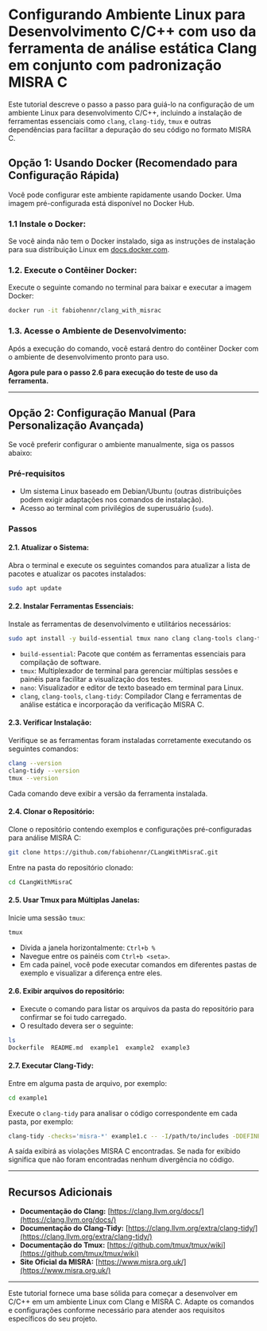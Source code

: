 # Configurando Ambiente Linux para Desenvolvimento C/C++ com uso da ferramenta de análise estática Clang em conjunto com padronização MISRA C

Este tutorial descreve o passo a passo para guiá-lo na configuração de um ambiente Linux para desenvolvimento C/C++, incluindo a instalação de ferramentas essenciais como `clang`, `clang-tidy`, `tmux` e outras dependências para facilitar a depuração do seu código no formato MISRA C.

## Opção 1: Usando Docker (Recomendado para Configuração Rápida)

Você pode configurar este ambiente rapidamente usando Docker. Uma imagem pré-configurada está disponível no Docker Hub.

### 1.1 **Instale o Docker:**

Se você ainda não tem o Docker instalado, siga as instruções de instalação para sua distribuição Linux em [docs.docker.com](https://docs.docker.com/engine/install/).

### 1.2. **Execute o Contêiner Docker:**

Execute o seguinte comando no terminal para baixar e executar a imagem Docker:

```bash
docker run -it fabiohennr/clang_with_misrac
```

### 1.3. **Acesse o Ambiente de Desenvolvimento:**

Após a execução do comando, você estará dentro do contêiner Docker com o ambiente de desenvolvimento pronto para uso.

**Agora pule para o passo 2.6 para execução do teste de uso da ferramenta.**

---

## Opção 2: Configuração Manual (Para Personalização Avançada)

Se você preferir configurar o ambiente manualmente, siga os passos abaixo:

### **Pré-requisitos**

- Um sistema Linux baseado em Debian/Ubuntu (outras distribuições podem exigir adaptações nos comandos de instalação).
- Acesso ao terminal com privilégios de superusuário (`sudo`).

### **Passos**

#### 2.1. **Atualizar o Sistema:**

Abra o terminal e execute os seguintes comandos para atualizar a lista de pacotes e atualizar os pacotes instalados:

```bash
sudo apt update
```

#### 2.2. **Instalar Ferramentas Essenciais:**

Instale as ferramentas de desenvolvimento e utilitários necessários:

```bash
sudo apt install -y build-essential tmux nano clang clang-tools clang-tidy
```

- `build-essential`: Pacote que contém as ferramentas essenciais para compilação de software.
- `tmux`: Multiplexador de terminal para gerenciar múltiplas sessões e painéis para facilitar a visualização dos testes.
- `nano`: Visualizador e editor de texto baseado em terminal para Linux.
- `clang`, `clang-tools`, `clang-tidy`: Compilador Clang e ferramentas de análise estática e incorporação da verificação MISRA C.

#### 2.3. **Verificar Instalação:**

Verifique se as ferramentas foram instaladas corretamente executando os seguintes comandos:

```bash
clang --version
clang-tidy --version
tmux --version
```

Cada comando deve exibir a versão da ferramenta instalada.

#### 2.4. **Clonar o Repositório:**

Clone o repositório contendo exemplos e configurações pré-configuradas para análise MISRA C:

```bash
git clone https://github.com/fabiohennr/CLangWithMisraC.git
```

Entre na pasta do repositório clonado:

```bash
cd CLangWithMisraC
```

#### 2.5. **Usar Tmux para Múltiplas Janelas:**

Inicie uma sessão `tmux`:

```bash
tmux
```

- Divida a janela horizontalmente: `Ctrl+b %`
- Navegue entre os painéis com `Ctrl+b <seta>`.
- Em cada painel, você pode executar comandos em diferentes pastas de exemplo e visualizar a diferença entre eles.

#### 2.6. **Exibir arquivos do repositório:**

- Execute o comando para listar os arquivos da pasta do repositório para confirmar se foi tudo carregado.
- O resultado devera ser o seguinte:

```bash
ls
Dockerfile  README.md  example1  example2  example3
```


#### 2.7. **Executar Clang-Tidy:**

Entre em alguma pasta de arquivo, por exemplo:

```bash
cd example1
```

Execute o `clang-tidy` para analisar o código correspondente em cada pasta, por exemplo:

```bash
clang-tidy -checks='misra-*' example1.c -- -I/path/to/includes -DDEFINE1 -DDEFINE2
```

A saída exibirá as violações MISRA C encontradas.
Se nada for exibido significa que não foram encontradas nenhum divergência no código.


---

## Recursos Adicionais

- **Documentação do Clang:** [https://clang.llvm.org/docs/](https://clang.llvm.org/docs/)
- **Documentação do Clang-Tidy:** [https://clang.llvm.org/extra/clang-tidy/](https://clang.llvm.org/extra/clang-tidy/)
- **Documentação do Tmux:** [https://github.com/tmux/tmux/wiki](https://github.com/tmux/tmux/wiki)
- **Site Oficial da MISRA:** [https://www.misra.org.uk/](https://www.misra.org.uk/)

---

Este tutorial fornece uma base sólida para começar a desenvolver em C/C++ em um ambiente Linux com Clang e MISRA C. Adapte os comandos e configurações conforme necessário para atender aos requisitos específicos do seu projeto.
